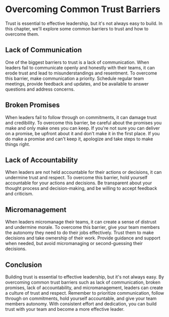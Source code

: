 Overcoming Common Trust Barriers
==========================================================================

Trust is essential to effective leadership, but it's not always easy to build. In this chapter, we'll explore some common barriers to trust and how to overcome them.

Lack of Communication
---------------------

One of the biggest barriers to trust is a lack of communication. When leaders fail to communicate openly and honestly with their teams, it can erode trust and lead to misunderstandings and resentment. To overcome this barrier, make communication a priority. Schedule regular team meetings, provide feedback and updates, and be available to answer questions and address concerns.

Broken Promises
---------------

When leaders fail to follow through on commitments, it can damage trust and credibility. To overcome this barrier, be careful about the promises you make and only make ones you can keep. If you're not sure you can deliver on a promise, be upfront about it and don't make it in the first place. If you do make a promise and can't keep it, apologize and take steps to make things right.

Lack of Accountability
----------------------

When leaders are not held accountable for their actions or decisions, it can undermine trust and respect. To overcome this barrier, hold yourself accountable for your actions and decisions. Be transparent about your thought process and decision-making, and be willing to accept feedback and criticism.

Micromanagement
---------------

When leaders micromanage their teams, it can create a sense of distrust and undermine morale. To overcome this barrier, give your team members the autonomy they need to do their jobs effectively. Trust them to make decisions and take ownership of their work. Provide guidance and support when needed, but avoid micromanaging or second-guessing their decisions.

Conclusion
----------

Building trust is essential to effective leadership, but it's not always easy. By overcoming common trust barriers such as lack of communication, broken promises, lack of accountability, and micromanagement, leaders can create a culture of trust and respect. Remember to prioritize communication, follow through on commitments, hold yourself accountable, and give your team members autonomy. With consistent effort and dedication, you can build trust with your team and become a more effective leader.
